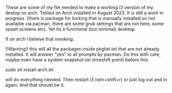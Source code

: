 These are some of my file needed to make a working i3 version of my destop on arch. Tested on Arch installed in August 2023.
It is still a work in progress. (there is package for locking that is manually installed so not available via pacman, there are some grub settings that are not here, some spash screens etc). Yet its a functional (but minimal) desktop.

If on arch i believe that invoking:

!!Warning!! this will all the packages inside pkglist.txt that are not already installed. It will answer "yes" to all prompts by pacman. Do this with care, maybe even have a system snapshot (or timeshift point) before this.

sudo sh install-arch.sh

will do everything needed.
Then restart i3 (win+shift+r) or just log out and in again.
And that should be it.
